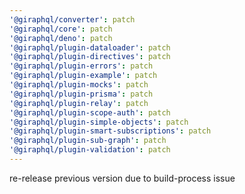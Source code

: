```yaml
---
'@giraphql/converter': patch
'@giraphql/core': patch
'@giraphql/deno': patch
'@giraphql/plugin-dataloader': patch
'@giraphql/plugin-directives': patch
'@giraphql/plugin-errors': patch
'@giraphql/plugin-example': patch
'@giraphql/plugin-mocks': patch
'@giraphql/plugin-prisma': patch
'@giraphql/plugin-relay': patch
'@giraphql/plugin-scope-auth': patch
'@giraphql/plugin-simple-objects': patch
'@giraphql/plugin-smart-subscriptions': patch
'@giraphql/plugin-sub-graph': patch
'@giraphql/plugin-validation': patch
---
```


re-release previous version due to build-process issue
